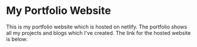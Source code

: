 # My Portfolio Website

This is my portfolio website which is hosted on netlify. The portfolio shows all my projects and blogs which I've created. The link for the hosted website is below:

[](https://diresh.netlify.app/)